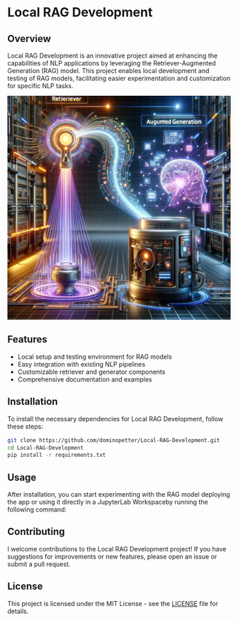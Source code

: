 # Local RAG Development

## Overview
Local RAG Development is an innovative project aimed at enhancing the capabilities of NLP applications by leveraging the Retriever-Augmented Generation (RAG) model. This project enables local development and testing of RAG models, facilitating easier experimentation and customization for specific NLP tasks.

![RAG Model Usage](RAG.jpeg) <!-- Replace 'image-link-here' with the actual link to the image after uploading it to GitHub or another image hosting service -->

## Features
- Local setup and testing environment for RAG models
- Easy integration with existing NLP pipelines
- Customizable retriever and generator components
- Comprehensive documentation and examples

## Installation

To install the necessary dependencies for Local RAG Development, follow these steps:

```bash
git clone https://github.com/dominopetter/Local-RAG-Development.git
cd Local-RAG-Development
pip install -r requirements.txt
```

## Usage

After installation, you can start experimenting with the RAG model deploying the app or using it directly in a JupyterLab Workspaceby running the following command:

## Contributing

I welcome contributions to the Local RAG Development project! If you have suggestions for improvements or new features, please open an issue or submit a pull request.

## License

This project is licensed under the MIT License - see the [LICENSE](LICENSE) file for details.
